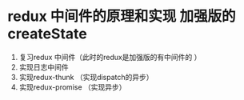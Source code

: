 # redux 中间件的原理和实现  加强版的createState
1. 复习redux  中间件（此时的redux是加强版的有中间件的 ）
2. 实现日志中间件
3. 实现redux-thunk  （实现dispatch的异步）
4. 实现redux-promise （实现异步）
